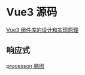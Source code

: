 # Vue3 源码

[Vue3 组件库的设计和实现原理](https://juejin.cn/post/7143196940992413709)

## 响应式

[processon 脑图](https://www.processon.com/view/link/6426d8f98b681436aa6efb7b)
